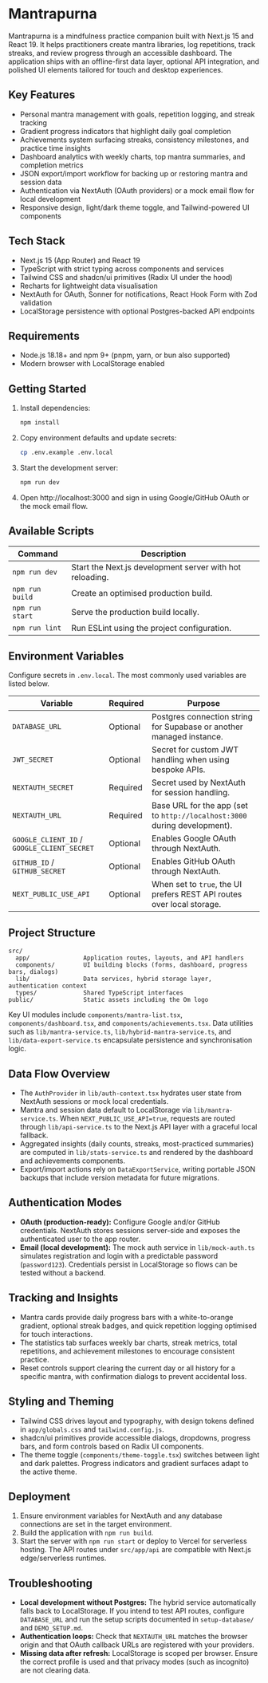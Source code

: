 # Mantrapurna

Mantrapurna is a mindfulness practice companion built with Next.js 15 and React 19. It helps practitioners create mantra libraries, log repetitions, track streaks, and review progress through an accessible dashboard. The application ships with an offline-first data layer, optional API integration, and polished UI elements tailored for touch and desktop experiences.

## Key Features
- Personal mantra management with goals, repetition logging, and streak tracking
- Gradient progress indicators that highlight daily goal completion
- Achievements system surfacing streaks, consistency milestones, and practice time insights
- Dashboard analytics with weekly charts, top mantra summaries, and completion metrics
- JSON export/import workflow for backing up or restoring mantra and session data
- Authentication via NextAuth (OAuth providers) or a mock email flow for local development
- Responsive design, light/dark theme toggle, and Tailwind-powered UI components

## Tech Stack
- Next.js 15 (App Router) and React 19
- TypeScript with strict typing across components and services
- Tailwind CSS and shadcn/ui primitives (Radix UI under the hood)
- Recharts for lightweight data visualisation
- NextAuth for OAuth, Sonner for notifications, React Hook Form with Zod validation
- LocalStorage persistence with optional Postgres-backed API endpoints

## Requirements
- Node.js 18.18+ and npm 9+ (pnpm, yarn, or bun also supported)
- Modern browser with LocalStorage enabled

## Getting Started
1. Install dependencies:
   ```bash
   npm install
   ```
2. Copy environment defaults and update secrets:
   ```bash
   cp .env.example .env.local
   ```
3. Start the development server:
   ```bash
   npm run dev
   ```
4. Open http://localhost:3000 and sign in using Google/GitHub OAuth or the mock email flow.

## Available Scripts
| Command | Description |
| --- | --- |
| `npm run dev` | Start the Next.js development server with hot reloading. |
| `npm run build` | Create an optimised production build. |
| `npm run start` | Serve the production build locally. |
| `npm run lint` | Run ESLint using the project configuration. |

## Environment Variables
Configure secrets in `.env.local`. The most commonly used variables are listed below.

| Variable | Required | Purpose |
| --- | --- | --- |
| `DATABASE_URL` | Optional | Postgres connection string for Supabase or another managed instance. |
| `JWT_SECRET` | Optional | Secret for custom JWT handling when using bespoke APIs. |
| `NEXTAUTH_SECRET` | Required | Secret used by NextAuth for session handling. |
| `NEXTAUTH_URL` | Required | Base URL for the app (set to `http://localhost:3000` during development). |
| `GOOGLE_CLIENT_ID` / `GOOGLE_CLIENT_SECRET` | Optional | Enables Google OAuth through NextAuth. |
| `GITHUB_ID` / `GITHUB_SECRET` | Optional | Enables GitHub OAuth through NextAuth. |
| `NEXT_PUBLIC_USE_API` | Optional | When set to `true`, the UI prefers REST API routes over local storage. |

## Project Structure
```
src/
  app/               Application routes, layouts, and API handlers
  components/        UI building blocks (forms, dashboard, progress bars, dialogs)
  lib/               Data services, hybrid storage layer, authentication context
  types/             Shared TypeScript interfaces
public/              Static assets including the Om logo
```

Key UI modules include `components/mantra-list.tsx`, `components/dashboard.tsx`, and `components/achievements.tsx`. Data utilities such as `lib/mantra-service.ts`, `lib/hybrid-mantra-service.ts`, and `lib/data-export-service.ts` encapsulate persistence and synchronisation logic.

## Data Flow Overview
- The `AuthProvider` in `lib/auth-context.tsx` hydrates user state from NextAuth sessions or mock local credentials.
- Mantra and session data default to LocalStorage via `lib/mantra-service.ts`. When `NEXT_PUBLIC_USE_API=true`, requests are routed through `lib/api-service.ts` to the Next.js API layer with a graceful local fallback.
- Aggregated insights (daily counts, streaks, most-practiced summaries) are computed in `lib/stats-service.ts` and rendered by the dashboard and achievements components.
- Export/import actions rely on `DataExportService`, writing portable JSON backups that include version metadata for future migrations.

## Authentication Modes
- **OAuth (production-ready):** Configure Google and/or GitHub credentials. NextAuth stores sessions server-side and exposes the authenticated user to the app router.
- **Email (local development):** The mock auth service in `lib/mock-auth.ts` simulates registration and login with a predictable password (`password123`). Credentials persist in LocalStorage so flows can be tested without a backend.

## Tracking and Insights
- Mantra cards provide daily progress bars with a white-to-orange gradient, optional streak badges, and quick repetition logging optimised for touch interactions.
- The statistics tab surfaces weekly bar charts, streak metrics, total repetitions, and achievement milestones to encourage consistent practice.
- Reset controls support clearing the current day or all history for a specific mantra, with confirmation dialogs to prevent accidental loss.

## Styling and Theming
- Tailwind CSS drives layout and typography, with design tokens defined in `app/globals.css` and `tailwind.config.js`.
- shadcn/ui primitives provide accessible dialogs, dropdowns, progress bars, and form controls based on Radix UI components.
- The theme toggle (`components/theme-toggle.tsx`) switches between light and dark palettes. Progress indicators and gradient surfaces adapt to the active theme.

## Deployment
1. Ensure environment variables for NextAuth and any database connections are set in the target environment.
2. Build the application with `npm run build`.
3. Start the server with `npm run start` or deploy to Vercel for serverless hosting. The API routes under `src/app/api` are compatible with Next.js edge/serverless runtimes.

## Troubleshooting
- **Local development without Postgres:** The hybrid service automatically falls back to LocalStorage. If you intend to test API routes, configure `DATABASE_URL` and run the setup scripts documented in `setup-database/` and `DEMO_SETUP.md`.
- **Authentication loops:** Check that `NEXTAUTH_URL` matches the browser origin and that OAuth callback URLs are registered with your providers.
- **Missing data after refresh:** LocalStorage is scoped per browser. Ensure the correct profile is used and that privacy modes (such as incognito) are not clearing data.
